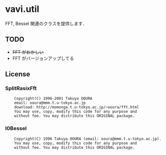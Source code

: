 # vavi.util

FFT, Bessel 関連のクラスを提供します．

## TODO

 * ~~FFT がおかしい~~
 * FFT がバージョンアップしてる

## License

### SplitRasixFft

```
    Copyright(C) 1996-2001 Takuya OOURA
    email: ooura@mmm.t.u-tokyo.ac.jp
    download: http://momonga.t.u-tokyo.ac.jp/~ooura/fft.html
    You may use, copy, modify this code for any purpose and 
    without fee. You may distribute this ORIGINAL package.
```

### I0Bessel

```
    Copyright(C) 1996 Takuya OOURA (email: ooura@mmm.t.u-tokyo.ac.jp).
    You may use, copy, modify this code for any purpose and 
    without fee. You may distribute this ORIGINAL package.
```